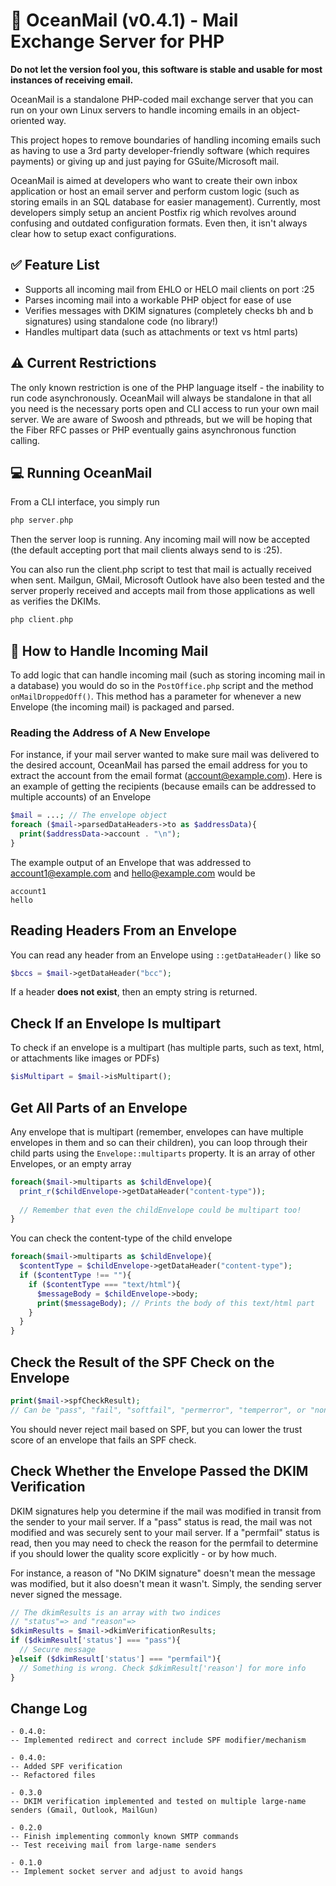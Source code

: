 # 📮 OceanMail (v0.4.1) - Mail Exchange Server for PHP
**Do not let the version fool you, this software is stable and usable for most instances of receiving email.**

OceanMail is a standalone PHP-coded mail exchange server that you can run on your own Linux servers to handle incoming emails in an object-oriented way.

This project hopes to remove boundaries of handling incoming emails such as having to use a 3rd party developer-friendly software (which requires payments) or giving up and just paying for GSuite/Microsoft mail.

OceanMail is aimed at developers who want to create their own inbox application or host an email server and perform custom logic (such as storing emails in an SQL database for easier management). Currently, most developers simply setup an ancient Postfix rig which revolves around confusing and outdated configuration formats. Even then, it isn't always clear how to setup exact configurations.

## ✅ Feature List
- Supports all incoming mail from EHLO or HELO mail clients on port :25
- Parses incoming mail into a workable PHP object for ease of use
- Verifies messages with DKIM signatures (completely checks bh and b signatures) using standalone code (no library!)
- Handles multipart data (such as attachments or text vs html parts)

## ⚠ Current Restrictions
The only known restriction is one of the PHP language itself - the inability to run code asynchronously. OceanMail will always be standalone in that all you need is the necessary ports open and CLI access to run your own mail server. We are aware of Swoosh and pthreads, but we will be hoping that the Fiber RFC passes or PHP eventually gains asynchronous function calling.

## 💻 Running OceanMail
From a CLI interface, you simply run
```php
php server.php
```
Then the server loop is running. Any incoming mail will now be accepted (the default accepting port that mail clients always send to is :25).

You can also run the client.php script to test that mail is actually received when sent. Mailgun, GMail, Microsoft Outlook have also been tested and the server properly received and accepts mail from those applications as well as verifies the DKIMs.
```php
php client.php
```

## 🕋 How to Handle Incoming Mail
To add logic that can handle incoming mail (such as storing incoming mail in a database) you would do so in the `PostOffice.php` script and the method ``onMailDroppedOff()``. This method has a parameter for whenever a new Envelope (the incoming mail) is packaged and parsed.

### Reading the Address of A New Envelope
For instance, if your mail server wanted to make sure mail was delivered to the desired account, OceanMail has parsed the email address for you to extract the account from the email format (account@example.com). Here is an example of getting the recipients (because emails can be addressed to multiple accounts) of an Envelope
```php
$mail = ...; // The envelope object
foreach ($mail->parsedDataHeaders->to as $addressData){
  print($addressData->account . "\n");
}
```

The example output of an Envelope that was addressed to account1@example.com and hello@example.com would be
```
account1
hello
```

## Reading Headers From an Envelope
You can read any header from an Envelope using `::getDataHeader()` like so
```php
$bccs = $mail->getDataHeader("bcc");
```
If a header **does not exist**, then an empty string is returned.

## Check If an Envelope Is multipart
To check if an envelope is a multipart (has multiple parts, such as text, html, or attachments like images or PDFs)
```php
$isMultipart = $mail->isMultipart();
```
## Get All Parts of an Envelope
Any envelope that is multipart (remember, envelopes can have multiple envelopes in them and so can their children), you can loop through their child parts using the ```Envelope::multiparts``` property. It is an array of other Envelopes, or an empty array
```php
foreach($mail->multiparts as $childEnvelope){
  print_r($childEnvelope->getDataHeader("content-type"));
  
  // Remember that even the childEnvelope could be multipart too!
}
```

You can check the content-type of the child envelope
```php
foreach($mail->multiparts as $childEnvelope){
  $contentType = $childEnvelope->getDataHeader("content-type");
  if ($contentType !== ""){
    if ($contentType === "text/html"){
      $messageBody = $childEnvelope->body;
      print($messageBody); // Prints the body of this text/html part
    }
  }
}
```

## Check the Result of the SPF Check on the Envelope
```php
print($mail->spfCheckResult);
// Can be "pass", "fail", "softfail", "permerror", "temperror", or "none"
```
You should never reject mail based on SPF, but you can lower the trust score of an envelope that fails an SPF check.

## Check Whether the Envelope Passed the DKIM Verification
DKIM signatures help you determine if the mail was modified in transit from the sender to your mail server. If a "pass" status is read, the mail was not modified and was securely sent to your mail server. If a "permfail" status is read, then you may need to check the reason for the permfail to determine if you should lower the quality score explicitly - or by how much.

For instance, a reason of "No DKIM signature" doesn't mean the message was modified, but it also doesn't mean it wasn't. Simply, the sending server never signed the message.
```php
// The dkimResults is an array with two indices
// "status"=> and "reason"=>
$dkimResults = $mail->dkimVerificationResults;
if ($dkimResult['status'] === "pass"){
  // Secure message
}elseif ($dkimResult['status'] === "permfail"){
  // Something is wrong. Check $dkimResult['reason'] for more info
}
```

## Change Log
```
- 0.4.0:
-- Implemented redirect and correct include SPF modifier/mechanism

- 0.4.0:
-- Added SPF verification
-- Refactored files

- 0.3.0
-- DKIM verification implemented and tested on multiple large-name senders (Gmail, Outlook, MailGun)

- 0.2.0
-- Finish implementing commonly known SMTP commands
-- Test receiving mail from large-name senders

- 0.1.0
-- Implement socket server and adjust to avoid hangs
```
